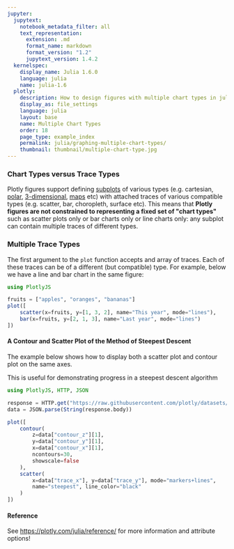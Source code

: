 ```yaml
---
jupyter:
  jupytext:
    notebook_metadata_filter: all
    text_representation:
      extension: .md
      format_name: markdown
      format_version: "1.2"
      jupytext_version: 1.4.2
  kernelspec:
    display_name: Julia 1.6.0
    language: julia
    name: julia-1.6
  plotly:
    description: How to design figures with multiple chart types in julia.
    display_as: file_settings
    language: julia
    layout: base
    name: Multiple Chart Types
    order: 18
    page_type: example_index
    permalink: julia/graphing-multiple-chart-types/
    thumbnail: thumbnail/multiple-chart-type.jpg
---
```


### Chart Types versus Trace Types

Plotly figures support defining [subplots](/julia/subplots/) of various types (e.g. cartesian, [polar](/julia/polar-chart/), [3-dimensional](/julia/3d-charts/), [maps](/julia/maps/) etc) with attached traces of various compatible types (e.g. scatter, bar, choropleth, surface etc). This means that **Plotly figures are not constrained to representing a fixed set of "chart types"** such as scatter plots only or bar charts only or line charts only: any subplot can contain multiple traces of different types.


### Multiple Trace Types

The first argument to the `plot` function accepts and array of traces. Each of these traces can be of a different (but compatible) type. For example, below we have a line and bar chart in the same figure:


```julia
using PlotlyJS

fruits = ["apples", "oranges", "bananas"]
plot([
    scatter(x=fruits, y=[1, 3, 2], name="This year", mode="lines"),
    bar(x=fruits, y=[2, 1, 3], name="Last year", mode="lines")
])
```

#### A Contour and Scatter Plot of the Method of Steepest Descent

The example below shows how to display both a scatter plot and contour plot on the same axes.

This is useful for demonstrating progress in a steepest descent algorithm

```julia
using PlotlyJS, HTTP, JSON

response = HTTP.get("https://raw.githubusercontent.com/plotly/datasets/master/steepest.json")
data = JSON.parse(String(response.body))

plot([
    contour(
        z=data["contour_z"][1],
        y=data["contour_y"][1],
        x=data["contour_x"][1],
        ncontours=30,
        showscale=false
    ),
    scatter(
        x=data["trace_x"], y=data["trace_y"], mode="markers+lines",
        name="steepest", line_color="black"
    )
])
```

#### Reference

See https://plotly.com/julia/reference/ for more information and attribute options!
